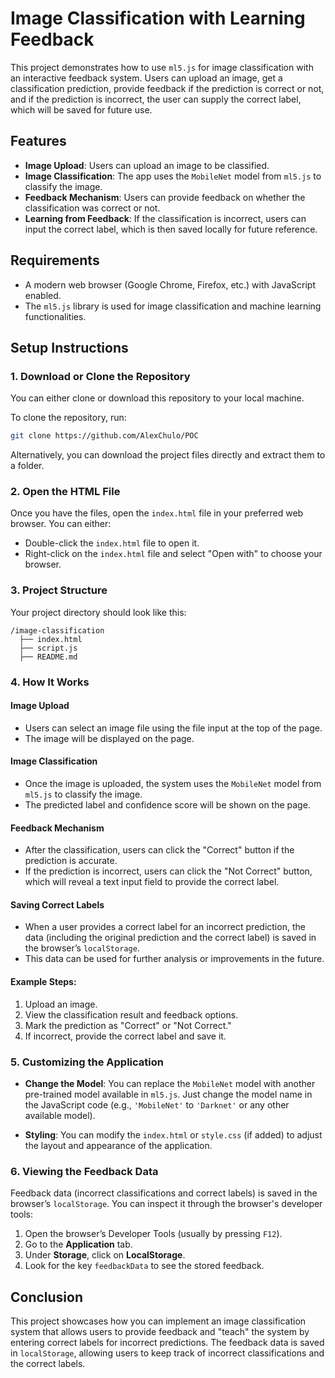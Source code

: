 # Image Classification with Learning Feedback

This project demonstrates how to use `ml5.js` for image classification with an interactive feedback system. Users can upload an image, get a classification prediction, provide feedback if the prediction is correct or not, and if the prediction is incorrect, the user can supply the correct label, which will be saved for future use.

## Features

- **Image Upload**: Users can upload an image to be classified.
- **Image Classification**: The app uses the `MobileNet` model from `ml5.js` to classify the image.
- **Feedback Mechanism**: Users can provide feedback on whether the classification was correct or not.
- **Learning from Feedback**: If the classification is incorrect, users can input the correct label, which is then saved locally for future reference.

## Requirements

- A modern web browser (Google Chrome, Firefox, etc.) with JavaScript enabled.
- The `ml5.js` library is used for image classification and machine learning functionalities.

## Setup Instructions

### 1. Download or Clone the Repository

You can either clone or download this repository to your local machine.

To clone the repository, run:

```bash
git clone https://github.com/AlexChulo/POC
```

Alternatively, you can download the project files directly and extract them to a folder.

### 2. Open the HTML File

Once you have the files, open the `index.html` file in your preferred web browser. You can either:

- Double-click the `index.html` file to open it.
- Right-click on the `index.html` file and select "Open with" to choose your browser.

### 3. Project Structure

Your project directory should look like this:

```
/image-classification
  ├── index.html
  ├── script.js
  ├── README.md
```

### 4. How It Works

#### Image Upload
- Users can select an image file using the file input at the top of the page.
- The image will be displayed on the page.

#### Image Classification
- Once the image is uploaded, the system uses the `MobileNet` model from `ml5.js` to classify the image.
- The predicted label and confidence score will be shown on the page.

#### Feedback Mechanism
- After the classification, users can click the "Correct" button if the prediction is accurate.
- If the prediction is incorrect, users can click the "Not Correct" button, which will reveal a text input field to provide the correct label.

#### Saving Correct Labels
- When a user provides a correct label for an incorrect prediction, the data (including the original prediction and the correct label) is saved in the browser’s `localStorage`.
- This data can be used for further analysis or improvements in the future.

#### Example Steps:
1. Upload an image.
2. View the classification result and feedback options.
3. Mark the prediction as "Correct" or "Not Correct."
4. If incorrect, provide the correct label and save it.

### 5. Customizing the Application

- **Change the Model**: 
  You can replace the `MobileNet` model with another pre-trained model available in `ml5.js`. Just change the model name in the JavaScript code (e.g., `'MobileNet'` to `'Darknet'` or any other available model).
  
- **Styling**: 
  You can modify the `index.html` or `style.css` (if added) to adjust the layout and appearance of the application.

### 6. Viewing the Feedback Data

Feedback data (incorrect classifications and correct labels) is saved in the browser’s `localStorage`. You can inspect it through the browser's developer tools:

1. Open the browser’s Developer Tools (usually by pressing `F12`).
2. Go to the **Application** tab.
3. Under **Storage**, click on **LocalStorage**.
4. Look for the key `feedbackData` to see the stored feedback.

## Conclusion

This project showcases how you can implement an image classification system that allows users to provide feedback and "teach" the system by entering correct labels for incorrect predictions. The feedback data is saved in `localStorage`, allowing users to keep track of incorrect classifications and the correct labels.
